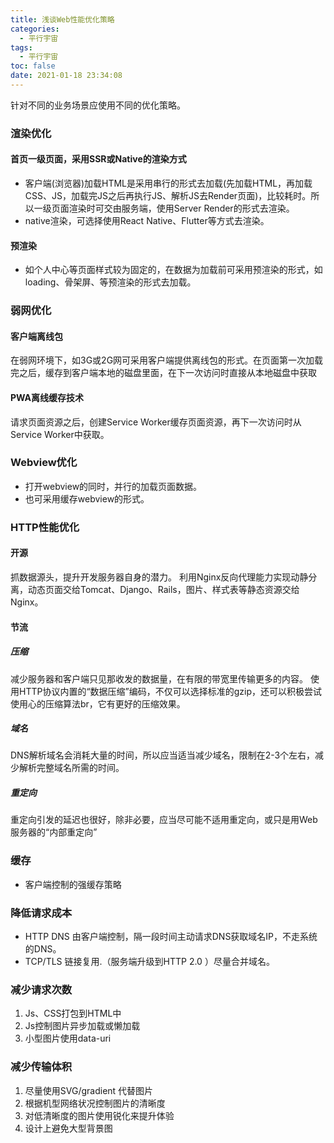 ```yaml
---
title: 浅谈Web性能优化策略
categories:
  - 平行宇宙
tags:
  - 平行宇宙
toc: false
date: 2021-01-18 23:34:08
---
```


针对不同的业务场景应使用不同的优化策略。

<!--more-->

### 渲染优化

#### 首页一级页面，采用SSR或Native的渲染方式

- 客户端(浏览器)加载HTML是采用串行的形式去加载(先加载HTML，再加载CSS、JS，加载完JS之后再执行JS、解析JS去Render页面)，比较耗时。所以一级页面渲染时可交由服务端，使用Server Render的形式去渲染。
- native渲染，可选择使用React Native、Flutter等方式去渲染。

#### 预渲染

- 如个人中心等页面样式较为固定的，在数据为加载前可采用预渲染的形式，如loading、骨架屏、等预渲染的形式去加载。

### 弱网优化

#### 客户端离线包

在弱网环境下，如3G或2G网可采用客户端提供离线包的形式。在页面第一次加载完之后，缓存到客户端本地的磁盘里面，在下一次访问时直接从本地磁盘中获取

#### PWA离线缓存技术

请求页面资源之后，创建Service Worker缓存页面资源，再下一次访问时从Service Worker中获取。

### Webview优化

- 打开webview的同时，并行的加载页面数据。
- 也可采用缓存webview的形式。

### HTTP性能优化

#### 开源

抓数据源头，提升开发服务器自身的潜力。
利用Nginx反向代理能力实现动静分离，动态页面交给Tomcat、Django、Rails，图片、样式表等静态资源交给 Nginx。

#### 节流

##### 压缩

减少服务器和客户端只见那收发的数据量，在有限的带宽里传输更多的内容。
使用HTTP协议内置的“数据压缩”编码，不仅可以选择标准的gzip，还可以积极尝试使用心的压缩算法br，它有更好的压缩效果。

##### 域名

DNS解析域名会消耗大量的时间，所以应当适当减少域名，限制在2-3个左右，减少解析完整域名所需的时间。

##### 重定向

重定向引发的延迟也很好，除非必要，应当尽可能不适用重定向，或只是用Web 服务器的“内部重定向”

### 缓存

- 客户端控制的强缓存策略

### 降低请求成本

- HTTP DNS 由客户端控制，隔一段时间主动请求DNS获取域名IP，不走系统的DNS。
- TCP/TLS 链接复用.（服务端升级到HTTP 2.0 ）尽量合并域名。

### 减少请求次数

1. Js、CSS打包到HTML中
2. Js控制图片异步加载或懒加载
3. 小型图片使用data-uri

### 减少传输体积

1. 尽量使用SVG/gradient 代替图片
2. 根据机型网络状况控制图片的清晰度
3. 对低清晰度的图片使用锐化来提升体验
4. 设计上避免大型背景图

